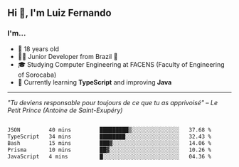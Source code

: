 <h2>Hi 👋, I'm Luiz Fernando</h2>

### I'm...
* 🤟 18 years old
* 👨‍💻 Junior Developer from Brazil 💚
* 🎓 Studying Computer Engineering at FACENS (Faculty of Engineering of Sorocaba)
* 🔭 Currently learning **TypeScript** and improving **Java**

---

_"Tu deviens responsable pour toujours de ce que tu as apprivoisé" – Le Petit Prince (Antoine de Saint-Exupéry)_

##

<!--START_SECTION:waka-->

```txt
JSON         40 mins         █████████▒░░░░░░░░░░░░░░░   37.68 %
TypeScript   34 mins         ████████░░░░░░░░░░░░░░░░░   32.43 %
Bash         15 mins         ███▓░░░░░░░░░░░░░░░░░░░░░   14.06 %
Prisma       10 mins         ██▓░░░░░░░░░░░░░░░░░░░░░░   10.26 %
JavaScript   4 mins          █░░░░░░░░░░░░░░░░░░░░░░░░   04.36 %
```

<!--END_SECTION:waka-->
